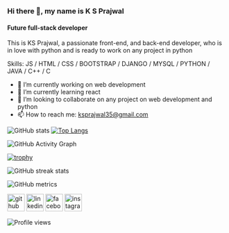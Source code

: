 ### Hi there 👋, my name is K S Prajwal
#### Future full-stack developer


This is KS Prajwal, a passionate front-end, and back-end developer, who is in love with python and is ready to work on any project in python

Skills: JS / HTML / CSS / BOOTSTRAP / DJANGO / MYSQL / PYTHON / JAVA / C++ / C

- 🔭 I’m currently working on web development 
- 🌱 I’m currently learning react  
- 👯 I’m looking to collaborate on any project on web development and python 
- 📫 How to reach me: ksprajwal35@gmail.com 

![GitHub stats](https://github-readme-stats.vercel.app/api?username=ksprajwalgowda&show_icons=true)  [![Top Langs](https://github-readme-stats.vercel.app/api/top-langs/?username=ksprajwalgowda)](https://github.com/ksprajwalgowda)

![GitHub Activity Graph](https://activity-graph.herokuapp.com/graph?username=ksprajwalgowda)

  

[![trophy](https://github-profile-trophy.vercel.app/?username=ksprajwalgowda)](https://github.com/ksprajwalgowda?tab=repositories)

![GitHub streak stats](https://github-readme-streak-stats.herokuapp.com/?user=ksprajwalgowda)  

![GitHub metrics](https://metrics.lecoq.io/ksprajwalgowda)  

[<img src='https://cdn.jsdelivr.net/npm/simple-icons@3.0.1/icons/github.svg' alt='github' height='40'>](https://github.com/ksprajwalgowda)  [<img src='https://cdn.jsdelivr.net/npm/simple-icons@3.0.1/icons/linkedin.svg' alt='linkedin' height='40'>](https://www.linkedin.com/in/k-s-prajwal-b59097102/)  [<img src='https://cdn.jsdelivr.net/npm/simple-icons@3.0.1/icons/facebook.svg' alt='facebook' height='40'>](https://www.facebook.com/iampajju/)  [<img src='https://cdn.jsdelivr.net/npm/simple-icons@3.0.1/icons/instagram.svg' alt='instagram' height='40'>](https://www.instagram.com/itzz_exterminator_/)  

![Profile views](https://gpvc.arturio.dev/ksprajwalgowda)  
